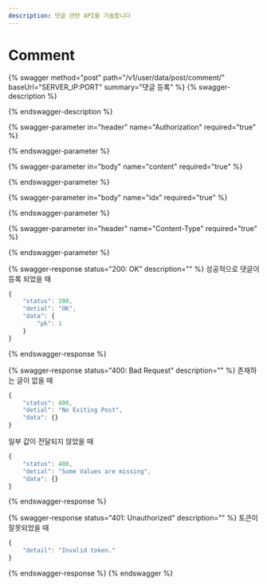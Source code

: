 ```yaml
---
description: 댓글 관련 API를 기술합니다
---
```


# Comment

{% swagger method="post" path="/v1/user/data/post/comment/" baseUrl="SERVER_IP:PORT" summary="댓글 등록" %}
{% swagger-description %}

{% endswagger-description %}

{% swagger-parameter in="header" name="Authorization" required="true" %}

{% endswagger-parameter %}

{% swagger-parameter in="body" name="content" required="true" %}

{% endswagger-parameter %}

{% swagger-parameter in="body" name="idx" required="true" %}

{% endswagger-parameter %}

{% swagger-parameter in="header" name="Content-Type" required="true" %}

{% endswagger-parameter %}

{% swagger-response status="200: OK" description="" %}
성공적으로 댓글이 등록 되었을 때

```javascript
{
    "status": 200,
    "detial": "OK",
    "data": {
        "pk": 1
    }
}
```
{% endswagger-response %}

{% swagger-response status="400: Bad Request" description="" %}
존재하는 글이 없을 때

```javascript
{
    "status": 400,
    "detial": "No Exiting Post",
    "data": {}
}
```

일부 값이 전달되지 않았을 때

```javascript
{
    "status": 400,
    "detial": "Some Values are missing",
    "data": {}
}
```
{% endswagger-response %}

{% swagger-response status="401: Unauthorized" description="" %}
토큰이 잘못되었을 때

```javascript
{
    "detail": "Invalid token."
}
```
{% endswagger-response %}
{% endswagger %}
